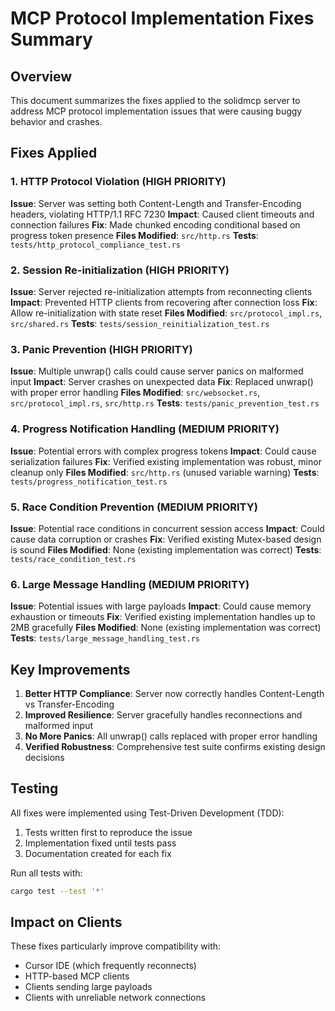 # MCP Protocol Implementation Fixes Summary

## Overview

This document summarizes the fixes applied to the solidmcp server to address MCP protocol implementation issues that were causing buggy behavior and crashes.

## Fixes Applied

### 1. HTTP Protocol Violation (HIGH PRIORITY)
**Issue**: Server was setting both Content-Length and Transfer-Encoding headers, violating HTTP/1.1 RFC 7230
**Impact**: Caused client timeouts and connection failures
**Fix**: Made chunked encoding conditional based on progress token presence
**Files Modified**: `src/http.rs`
**Tests**: `tests/http_protocol_compliance_test.rs`

### 2. Session Re-initialization (HIGH PRIORITY)
**Issue**: Server rejected re-initialization attempts from reconnecting clients
**Impact**: Prevented HTTP clients from recovering after connection loss
**Fix**: Allow re-initialization with state reset
**Files Modified**: `src/protocol_impl.rs`, `src/shared.rs`
**Tests**: `tests/session_reinitialization_test.rs`

### 3. Panic Prevention (HIGH PRIORITY)
**Issue**: Multiple unwrap() calls could cause server panics on malformed input
**Impact**: Server crashes on unexpected data
**Fix**: Replaced unwrap() with proper error handling
**Files Modified**: `src/websocket.rs`, `src/protocol_impl.rs`, `src/http.rs`
**Tests**: `tests/panic_prevention_test.rs`

### 4. Progress Notification Handling (MEDIUM PRIORITY)
**Issue**: Potential errors with complex progress tokens
**Impact**: Could cause serialization failures
**Fix**: Verified existing implementation was robust, minor cleanup only
**Files Modified**: `src/http.rs` (unused variable warning)
**Tests**: `tests/progress_notification_test.rs`

### 5. Race Condition Prevention (MEDIUM PRIORITY)
**Issue**: Potential race conditions in concurrent session access
**Impact**: Could cause data corruption or crashes
**Fix**: Verified existing Mutex-based design is sound
**Files Modified**: None (existing implementation was correct)
**Tests**: `tests/race_condition_test.rs`

### 6. Large Message Handling (MEDIUM PRIORITY)
**Issue**: Potential issues with large payloads
**Impact**: Could cause memory exhaustion or timeouts
**Fix**: Verified existing implementation handles up to 2MB gracefully
**Files Modified**: None (existing implementation was correct)
**Tests**: `tests/large_message_handling_test.rs`

## Key Improvements

1. **Better HTTP Compliance**: Server now correctly handles Content-Length vs Transfer-Encoding
2. **Improved Resilience**: Server gracefully handles reconnections and malformed input
3. **No More Panics**: All unwrap() calls replaced with proper error handling
4. **Verified Robustness**: Comprehensive test suite confirms existing design decisions

## Testing

All fixes were implemented using Test-Driven Development (TDD):
1. Tests written first to reproduce the issue
2. Implementation fixed until tests pass
3. Documentation created for each fix

Run all tests with:
```bash
cargo test --test '*'
```

## Impact on Clients

These fixes particularly improve compatibility with:
- Cursor IDE (which frequently reconnects)
- HTTP-based MCP clients
- Clients sending large payloads
- Clients with unreliable network connections